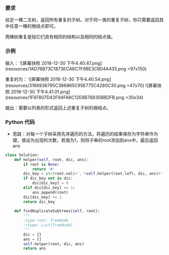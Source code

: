 ### 要求
给定一棵二叉树，返回所有重复的子树。对于同一类的重复子树，你只需要返回其中任意一棵的根结点即可。

两棵树重复是指它们具有相同的结构以及相同的结点值。

### 示例
输入：
![屏幕快照 2018-12-30 下午4.40.47.png](resources/1AD76B73C1873ECA6C7F6BE3CB04A435.png =97x150)

重复的为：
![屏幕快照 2018-12-30 下午4.40.54.png](resources/3166936795C386865C95E775C4280C30.png =47x70)
![屏幕快照 2018-12-30 下午4.41.01.png](resources/1F97807D42F94FA8C12E8B76835BBDFB.png =30x34)

输出：需要以列表的形式返回上述重复子树的根结点。

### Python 代码
* 思路：对每一个子树采用先序遍历的方法，将遍历的结果保存为字符串作为键，值设为出现的次数，若值为1，则将子串的root添加到ans中，最后返回ans

```python
class Solution:
    def helper(self, root, dic, ans):
        if root is None:
            return '#'
        dic_key = str(root.val)+','+self.helper(root.left, dic, ans)+','+self.helper(root.right, dic, ans)
        if dic_key not in dic:
            dic[dic_key] = 0
        elif dic[dic_key] == 1:
            ans.append(root)
        dic[dic_key] += 1
        return dic_key
    
    def findDuplicateSubtrees(self, root):
        """
        :type root: TreeNode
        :rtype: List[TreeNode]
        """
        dic = {}
        ans = []
        self.helper(root, dic, ans)
        return ans
        
```